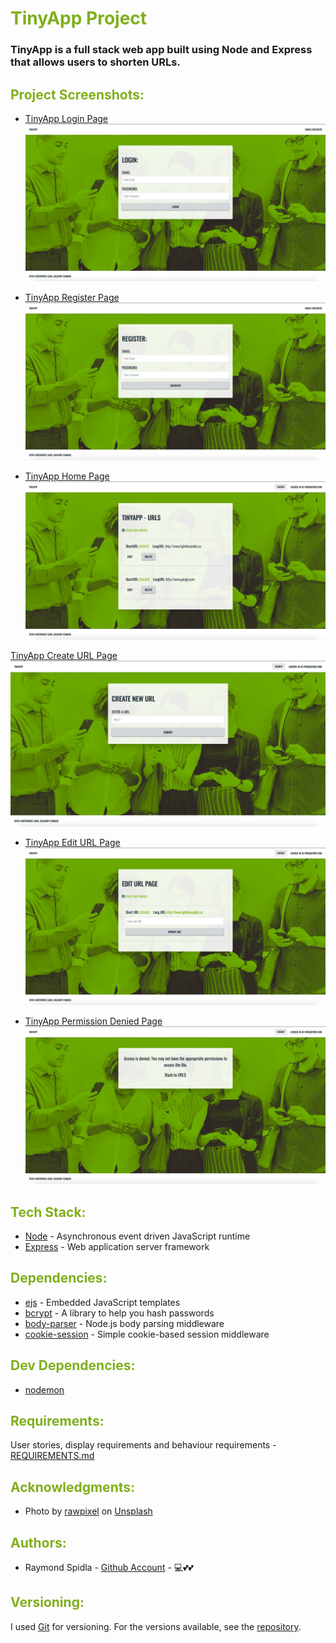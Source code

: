 # <span style="color:#7FAF1B">TinyApp Project</span>

### TinyApp is a full stack web app built using Node and Express that allows users to shorten URLs.

## <span style="color:#7FAF1B">Project Screenshots:</span>


* [TinyApp Login Page](https://github.com/RSpidla/tinyApp_2019/blob/master/docs/TinyApp-Login_Page.jpg?raw=true)
![TinyApp Login Page](https://github.com/RSpidla/tinyApp_2019/blob/master/docs/TinyApp-Login_Page.jpg?raw=true)

* [TinyApp Register Page](https://github.com/RSpidla/tinyApp_2019/blob/master/docs/TinyApp-Register_Page.jpg?raw=true)
![TinyApp Register Page](https://github.com/RSpidla/tinyApp_2019/blob/master/docs/TinyApp-Register_Page.jpg?raw=true)

* [TinyApp Home Page](https://github.com/RSpidla/tinyApp_2019/blob/master/docs/TinyApp-Home_Page.jpg?raw=true)
![TinyApp Home Page](https://github.com/RSpidla/tinyApp_2019/blob/master/docs/TinyApp-Home_Page.jpg?raw=true)

[TinyApp Create URL Page](https://github.com/RSpidla/tinyApp_2019/blob/master/docs/TinyApp-Create_URL_Page.jpg?raw=true)
![TinyApp Create URL Page](https://github.com/RSpidla/tinyApp_2019/blob/master/docs/TinyApp-Create_URL_Page.jpg?raw=true)

* [TinyApp Edit URL Page](https://github.com/RSpidla/tinyApp_2019/blob/master/docs/TinyApp-Edit_URL_Page.jpg?raw=true)
![TinyApp Edit URL Page](https://github.com/RSpidla/tinyApp_2019/blob/master/docs/TinyApp-Edit_URL_Page.jpg?raw=true)

* [TinyApp Permission Denied Page](https://github.com/RSpidla/tinyApp_2019/blob/master/docs/TinyApp-Edit_URL-Error_Page.jpg?raw=true)
![TinyApp Permission Denied Page](https://github.com/RSpidla/tinyApp_2019/blob/master/docs/TinyApp-Edit_URL-Error_Page.jpg?raw=true)


## <span style="color:#7FAF1B">Tech Stack:</span>

* [Node](http://www.dropwizard.io/1.0.2/docs/) - Asynchronous event driven JavaScript runtime
* [Express](http://expressjs.com/) - Web application server framework

## <span style="color:#7FAF1B">Dependencies:</span>
* [ejs](https://github.com/mde/ejs) - Embedded JavaScript templates
* [bcrypt](https://github.com/kelektiv/node.bcrypt.js#read) - A library to help you hash passwords
* [body-parser](https://github.com/expressjs/body-parser#readme) - Node.js body parsing middleware
* [cookie-session](https://github.com/expressjs/cookie-session#readme) - Simple cookie-based session middleware


## <span style="color:#7FAF1B">Dev Dependencies:</span>
* [nodemon](https://nodemon.io/)

## <span style="color:#7FAF1B">Requirements:</span>

User stories, display requirements and behaviour requirements - [REQUIREMENTS.md](REQUIREMENTS.md)

## <span style="color:#7FAF1B">Acknowledgments:</span>

* Photo by [rawpixel](https://unsplash.com/@rawpixel/) on [Unsplash](https://unsplash.com)

## <span style="color:#7FAF1B">Authors:</span>

* Raymond Spidla - [Github Account](https://github.com/RSpidla) - :computer::two_hearts::two_hearts:

## <span style="color:#7FAF1B">Versioning:</span>

I used [Git](https://git-scm.com/) for versioning. For the versions available, see the [repository](https://github.com/RSpidla/tinyApp_version_2). 
